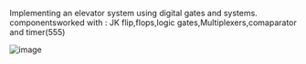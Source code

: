 Implementing an elevator system using digital gates and systems.
componentsworked with : JK flip,flops,logic gates,Multiplexers,comaparator and timer(555)


   ![image](https://github.com/user-attachments/assets/049c8822-36be-4b0e-a37f-4d7c7b9f765a)
